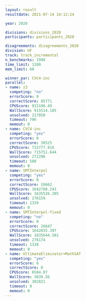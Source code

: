 ```yaml
---
layout: result
resultdate: 2021-07-14 14:12:24

year: 2020

divisions: divisions_2020
participants: participants_2020

disagreements: disagreements_2020
division: UF
track: track_incremental
n_benchmarks: 1998
time_limit: 1200
mem_limit: 60

winner_par: CVC4-inc
parallel:
- name: z3
  competing: "no"
  errorScore: 0
  correctScore: 85771
  CPUScore: 915196.49
  WallScore: 915514.105
  unsolved: 217050
  timeout: 706
  memout: 0
- name: CVC4-inc
  competing: "yes"
  errorScore: 0
  correctScore: 30525
  CPUScore: 715777.916
  WallScore: 715751.644
  unsolved: 272296
  timeout: 588
  memout: 0
- name: SMTInterpol
  competing: "yes"
  errorScore: 0
  correctScore: 26662
  CPUScore: 1642708.243
  WallScore: 1635526.205
  unsolved: 276159
  timeout: 1339
  memout: 0
- name: SMTInterpol-fixed
  competing: "no"
  errorScore: 0
  correctScore: 26647
  CPUScore: 1642655.397
  WallScore: 1635644.581
  unsolved: 276174
  timeout: 1338
  memout: 0
- name: UltimateEliminator+MathSAT
  competing: "yes"
  errorScore: 0
  correctScore: 0
  CPUScore: 6584.07
  WallScore: 3039.56
  unsolved: 302821
  timeout: 0
  memout: 0
---
```

